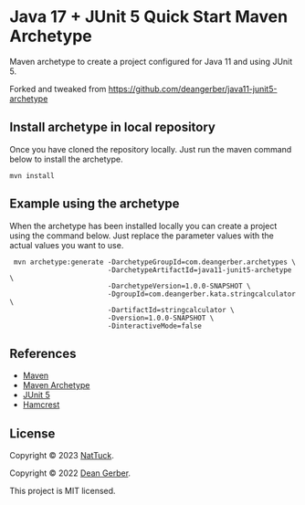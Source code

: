 # Java 17 + JUnit 5 Quick Start Maven Archetype

Maven archetype to create a project configured for Java 11 and using JUnit 5.

Forked and tweaked from https://github.com/deangerber/java11-junit5-archetype

## Install archetype in local repository

Once you have cloned the repository locally. Just run the maven command below to install the archetype.

``` shell
mvn install
```

## Example using the archetype

When the archetype has been installed locally you can create a project using the command below. Just replace the parameter values with the actual values you want to use.

``` shell
 mvn archetype:generate -DarchetypeGroupId=com.deangerber.archetypes \
                        -DarchetypeArtifactId=java11-junit5-archetype \
                        -DarchetypeVersion=1.0.0-SNAPSHOT \
                        -DgroupId=com.deangerber.kata.stringcalculator \
                        -DartifactId=stringcalculator \
                        -Dversion=1.0.0-SNAPSHOT \
                        -DinteractiveMode=false
```

## References

 * [Maven](https://maven.apache.org)
 * [Maven Archetype](https://maven.apache.org/guides/introduction/introduction-to-archetypes.html)
 * [JUnit 5](https://junit.org/junit5/)
 * [Hamcrest](http://hamcrest.org/JavaHamcrest/)

## License

Copyright © 2023 [NatTuck](https://github.com/NatTuck).

Copyright © 2022 [Dean Gerber](https://github.com/deangerber).

This project is MIT licensed.

